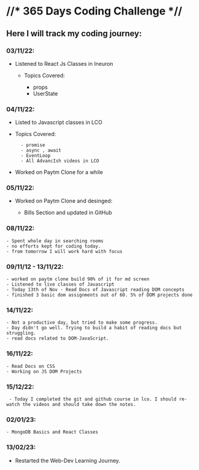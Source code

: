 #  //*  365 Days Coding Challenge *//

## Here I will track my coding journey:

### 03/11/22:

- Listened to React Js Classes in Ineuron 

    - Topics Covered:
    
        - props
        - UserState
        
### 04/11/22:

- Listed to Javascript classes in LCO

- Topics Covered:
        
        - promise
        - async , await
        - EventLoop
        - All AdvancIsh videos in LCO
-  Worked on Paytm Clone for a while      
        
### 05/11/22:

-  Worked on Paytm Clone and desinged:

    - Bills Section and updated in GitHub
        
### 08/11/22:
    - Spent whole day in searching rooms
    - no efforts kept for coding today.
    - from tomorrow I will work hard with focus
    
### 09/11/12 - 13/11/22:
    - worked on paytm clone build 90% of it for md screen
    - Listened to live classes of Javascript 
    - Today 13th of Nov - Read Docs of Javascript reading DOM concepts 
    - finished 3 basic dom assignments out of 60. 5% of DOM projects done
    
### 14/11/22:
    - Not a productive day, but tried to make some progress.
    - Day didn't go well. Trying to build a habit of reading docs but struggling.
    - read docs related to DOM-JavaScript.
    
### 16/11/22:
    - Read Docs on CSS 
    - Working on JS DOM Projects
    
### 15/12/22:

     - Today I completed the git and github course in lco. I should re-watch the videos and should take down the notes.
     
     
### 02/01/23:

    - MongoDB Basics and React Classes
    
### 13/02/23:

   - Restarted the Web-Dev Learning Journey.
   
     
